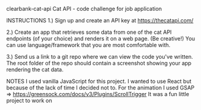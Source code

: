 clearbank-cat-api
Cat API - code challenge for job application

INSTRUCTIONS
1.) Sign up and create an API key at https://thecatapi.com/

2.) Create an app that retrieves some data from one of the cat API endpoints (of your choice) and renders it on a web page. (Be creative!) You can use language/framework that you are most comfortable with.

3.) Send us a link to a git repo where we can view the code you've written. The root folder of the repo should contain a screenshot showing your app rendering the cat data.

NOTES
I used vanilla JavaScript for this project. I wanted to use React but because of the lack of time I decided not to. For the animation I used GSAP => https://greensock.com/docs/v3/Plugins/ScrollTrigger It was a fun little project to work on
